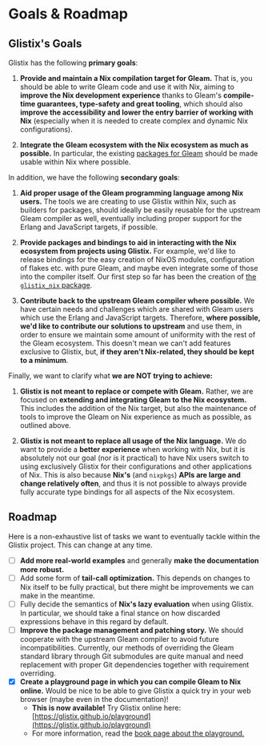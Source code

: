 # Goals & Roadmap

## Glistix's Goals

Glistix has the following **primary goals**:

1. **Provide and maintain a Nix compilation target for Gleam.** That is, you should be able to write Gleam code and use it with Nix, aiming to **improve the Nix development experience** thanks to Gleam's **compile-time guarantees, type-safety and great tooling**, which should also **improve the accessibility and lower the entry barrier of working with Nix** (especially when it is needed to create complex and dynamic Nix configurations).

2. **Integrate the Gleam ecosystem with the Nix ecosystem as much as possible.** In particular, the existing [packages for Gleam](https://packages.gleam.run) should be made usable within Nix where possible.

In addition, we have the following **secondary goals**:

1. **Aid proper usage of the Gleam programming language among Nix users.** The tools we are creating to use Glistix within Nix, such as builders for packages, should ideally be easily reusable for the upstream Gleam compiler as well, eventually including proper support for the Erlang and JavaScript targets, if possible.

2. **Provide packages and bindings to aid in interacting with the Nix ecosystem from projects using Glistix.** For example, we'd like to release bindings for the easy creation of NixOS modules, configuration of flakes etc. with pure Gleam, and maybe even integrate some of those into the compiler itself. Our first step so far has been the creation of [the `glistix_nix`  package](https://github.com/glistix/nix).

3. **Contribute back to the upstream Gleam compiler where possible.** We have certain needs and challenges which are shared with Gleam users which use the Erlang and JavaScript targets. Therefore, **where possible, we'd like to contribute our solutions to upstream** and use them, in order to ensure we maintain some amount of uniformity with the rest of the Gleam ecosystem. This doesn't mean we can't add features exclusive to Glistix, but, **if they aren't Nix-related, they should be kept to a minimum**.

Finally, we want to clarify what **we are NOT trying to achieve:**

1. **Glistix is not meant to replace or compete with Gleam.** Rather, we are focused on **extending and integrating Gleam to the Nix ecosystem.** This includes the addition of the Nix target, but also the maintenance of tools to improve the Gleam on Nix experience as much as possible, as outlined above.

2. **Glistix is not meant to replace all usage of the Nix language.** We do want to provide a **better experience** when working with Nix, but it is absolutely not our goal (nor is it practical) to have Nix users switch to using exclusively Glistix for their configurations and other applications of Nix. This is also because **Nix's** (and `nixpkgs`) **APIs are large and change relatively often**, and thus it is not possible to always provide fully accurate type bindings for all aspects of the Nix ecosystem.

## Roadmap

Here is a non-exhaustive list of tasks we want to eventually tackle within the Glistix project. This can change at any time.

- [ ] **Add more real-world examples** and generally **make the documentation more robust.**
- [ ] Add some form of **tail-call optimization.** This depends on changes to Nix itself to be fully practical, but there might be improvements we can make in the meantime.
- [ ] Fully decide the semantics of **Nix's lazy evaluation** when using Glistix. In particular, we should take a final stance on how discarded expressions behave in this regard by default.
- [ ] **Improve the package management and patching story.** We should cooperate with the upstream Gleam compiler to avoid future incompatibilities. Currently, our methods of overriding the Gleam standard library through Git submodules are quite manual and need replacement with proper Git dependencies together with requirement overriding.
- [X] **Create a playground page in which you can compile Gleam to Nix online.** Would be nice to be able to give Glistix a quick try in your web browser (maybe even in the documentation)!
  - **This is now available!** Try Glistix online here: [https://glistix.github.io/playground](https://glistix.github.io/playground)
  - For more information, read the [book page about the playground.](../using-compiler/online-playground.md)
